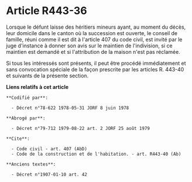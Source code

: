 # Article R443-36

Lorsque le défunt laisse des héritiers mineurs ayant, au moment du décès, leur domicile dans le canton où la succession est
ouverte, le conseil de famille, réuni comme il est dit à l'article 407 du code civil, est invité par le juge d'instance à
donner son avis sur le maintien de l'indivision, si ce maintien est demandé et si l'attribution de la maison n'est pas
réclamée.

Si tous les intéressés sont présents, il peut être procédé immédiatement et sans convocation spéciale de la façon prescrite
par les articles R. 443-40 et suivants de la présente section.

**Liens relatifs à cet article**

	**Codifié par**:

	  - Décret n°78-622 1978-05-31 JORF 8 juin 1978

	**Abrogé par**:

	  - Décret n°79-712 1979-08-22 art. 2 JORF 25 août 1979

	**Cite**:

	  - Code civil - art. 407 (AbD)
	  - Code de la construction et de l'habitation. - art. R443-40 (Ab)

	**Anciens textes**:

	  - Décret n°1907-01-10 art. 42
